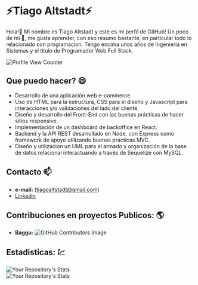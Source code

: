 # **⚡Tiago Altstadt⚡** 
Hola!👋 Mi nombre es Tiago Altstadt y este es mi perfil de GitHub! Un poco de mi 🤔, me gusta aprender, con eso resumo bastante, en particular todo lo relacionado con programacion. Tengo encima unos años de Ingenieria en Sistemas y el titulo de Programador Web Full Stack.

![Profile View Counter](https://komarev.com/ghpvc/?username=TiagoAltstadt)

## **Que puedo hacer?** 😄

- Desarrollo de una aplicación web e-commerce.
- Uso de HTML para la estructura, CSS para el diseño y Javascript para interacciones y/o validaciones del lado del cliente.
- Diseño y desarrollo del Front-End con las buenas prácticas de hacer sitios responsive.
- Implementación de un dashboard de backoffice en React.
- Backend y la API REST desarrollado en Node, con Express como framework de apoyo utilizando buenas prácticas MVC.
- Diseño y utilizacion un UML para el armado y organización de la base de datos relacional interactuando a través de Sequelize con MySQL.

## **Contacto** 📫
- **e-mail:** (tiagoaltstadt@gmail.com)
- [Linkedin](https://www.linkedin.com/in/tiago-altstadt-852b8615b/)

## **Contribuciones en proyectos Publicos:** :earth_americas:

- **Baggu:** ![GitHub Contributors Image](https://contrib.rocks/image?repo=TiagoAltstadt/Baggu-ecommerce)

## **Estadisticas:** :chart:

![Your Repository's Stats](https://github-readme-stats.vercel.app/api/top-langs/?username=TiagoAltstadt&theme=blue-green)  
![Your Repository's Stats](https://github-readme-stats.vercel.app/api?username=TiagoAltstadt&show_icons=true) 
    




